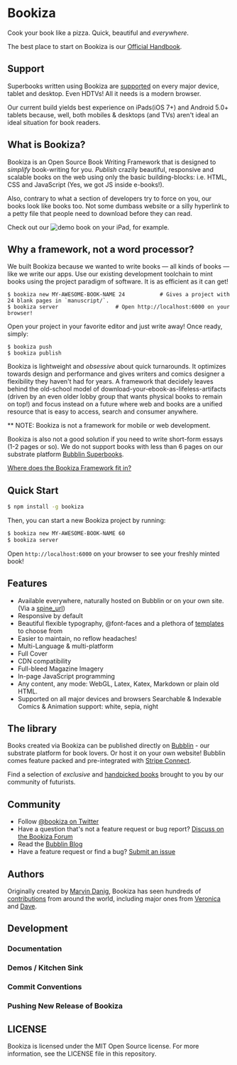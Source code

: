 # Bookiza

Cook your book like a pizza. Quick, beautiful and *everywhere*. 

The best place to start on Bookiza is our [Official Handbook](https://bubbl.in/cover/official-handbook-by-marvin-danig).


## Support
Superbooks written using Bookiza are [supported](https://bubbl.in/support) on every major device, tablet and desktop. Even HDTVs! All it needs is a modern browser.

Our current build yields best experience on iPads(iOS 7+) and Android 5.0+ tablets because, well, both mobiles & desktops (and TVs) aren't ideal an ideal situation for book readers.

## What is Bookiza?

Bookiza is an Open Source Book Writing Framework that is designed to *simplify* book-writing for you. *Publish* crazily beautiful, responsive and scalable books on the web using only the basic building-blocks: i.e. HTML, CSS and JavaScript (Yes, we got JS inside e-books!). 

Also, contrary to what a section of developers try to force on you, our books look like books too. Not some dumbass website or a silly hyperlink to a petty file that people need to download before they can read.

Check out our ![demo book](http://bubbl.in/cover/the-solar-system-by-marvin-danig) on your iPad, for example.

## Why a framework, not a word processor?
We built Bookiza because we wanted to write books — all kinds of books — like we write our apps. Use our existing development toolchain to mint books using the project paradigm of software. It is as efficient as it can get! 

```
$ bookiza new MY-AWESOME-BOOK-NAME 24           # Gives a project with 24 blank pages in `manuscript/`.
$ bookiza server                  # Open http://localhost:6000 on your browser!
```

Open your project in your favorite editor and just write away! Once ready, simply:

```
$ bookiza push
$ bookiza publish
```

Bookiza is lightweight and *obsessive* about quick turnarounds. It optimizes towards design and performance and gives writers and comics designer a flexibility they haven't had for years. A framework that decidely leaves behind the old-school model of download-your-ebook-as-lifeless-artifacts (driven by an even older lobby group that wants physical books to remain on top!) and focus instead on a future where web and books are a unified resource that is easy to access, search and consumer anywhere.

** NOTE: Bookiza is not a framework for mobile or web development. 

Bookiza is also not a good solution if you need to write short-form essays (1-2 pages or so). We do not support books with less than 6 pages on our substrate platform [Bubblin Superbooks](https://bubbl.in). 

[Where does the Bookiza Framework fit in?]()

## Quick Start


```bash
$ npm install -g bookiza
```

Then, you can start a new Bookiza project by running:

```bash
$ bookiza new MY-AWESOME-BOOK-NAME 60
$ bookiza server
```
Open `http://localhost:6000` on your browser to see your freshly minted book!

## Features

  - Available everywhere, naturally hosted on Bubblin or on your own site. (Via a [spine_url](https://bubblin.github.io/))
  - Responsive by default
  - Beautiful flexible typography, @font-faces and a plethora of [templates]() to choose from
  - Easier to maintain, no reflow headaches!
  - Multi-Language & multi-platform 
  - Full Cover 
  - CDN compatibility 
  - Full-bleed Magazine Imagery
  - In-page JavaScript programming
  - Any content, any mode: WebGL, Latex, Katex, Markdown or plain old HTML.
  - Supported on all major devices and browsers
      Searchable & Indexable
      Comics & Animation support: white, sepia, night


## The library
Books created via Bookiza can be published directly on [Bubblin](https://bubbl.in) - our substrate platform for book lovers. Or  host it on your own website! Bubblin comes feature packed and pre-integrated with [Stripe Connect](https://stripe.com/connect). 

Find a selection of *exclusive* and [handpicked books](https://bubbl.in/books) brought to you by our community of futurists. 
 

## Community

* Follow [@bookiza on Twitter](https://twitter.com/bookiza)
* Have a question that's not a feature request or bug report? [Discuss on the Bookiza Forum](http://forum.Bookizaframework.com/)
* Read the [Bubblin Blog](http://medium.com/)
* Have a feature request or find a bug? [Submit an issue](http://Bookizaframework.com/submit-issue/)


## Authors

Originally created by [Marvin Danig](http://twitter.com/marvindanig), Bookiza has seen hundreds of [contributions](https://github.com/bookiza/bookiza/graphs/contributors) from around the world, including major ones from [Veronica](http://bubbl.in/veronica) and [Dave](https://bubbl.in/).

## Development


### Documentation


### Demos / Kitchen Sink


### Commit Conventions


### Pushing New Release of Bookiza


## LICENSE

Bookiza is licensed under the MIT Open Source license. For more information, see the LICENSE file in this repository.